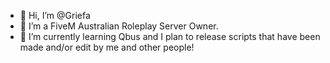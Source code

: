 - 👋 Hi, I’m @Griefa
- 👀 I’m a FiveM Australian Roleplay Server Owner. 
- 🌱 I’m currently learning Qbus and I plan to release scripts that have been made and/or edit by me and other people!


<!---
Griefa/Griefa is a ✨ special ✨ repository because its `README.md` (this file) appears on your GitHub profile.
You can click the Preview link to take a look at your changes.
--->
